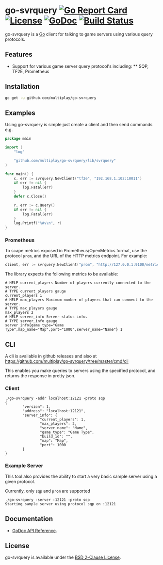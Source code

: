 # go-svrquery [![Go Report Card](https://goreportcard.com/badge/github.com/multiplay/go-svrquery)](https://goreportcard.com/report/github.com/multiplay/go-svrquery) [![License](https://img.shields.io/badge/license-BSD-blue.svg)](https://github.com/multiplay/go-svrquery/blob/master/LICENSE) [![GoDoc](https://godoc.org/github.com/multiplay/go-svrquery?status.svg)](https://godoc.org/github.com/multiplay/go-svrquery) [![Build Status](https://travis-ci.org/multiplay/go-svrquery.svg?branch=master)](https://travis-ci.org/multiplay/go-svrquery)

go-svrquery is a [Go](http://golang.org/) client for talking to game servers using various query protocols.

Features
--------
* Support for various game server query protocol's including:
** SQP, TF2E, Prometheus

Installation
------------
```sh
go get -u github.com/multiplay/go-svrquery
```

Examples
--------

Using go-svrquery is simple just create a client and then send commands e.g.
```go
package main

import (
	"log"

	"github.com/multiplay/go-svrquery/lib/svrquery"
)

func main() {
	c, err := svrquery.NewClient("tf2e", "192.168.1.102:10011")
	if err != nil {
		log.Fatal(err)
	}
	defer c.Close()

	r, err := c.Query()
	if err != nil {
		log.Fatal(err)
	}
	log.Printf("%#v\n", r)
}
```

### Prometheus

To scape metrics exposed in Prometheus/OpenMetrics format, use the protocol `prom`, and the URL of the HTTP metrics 
endpoint. For example:

```go
client, err := svrquery.NewClient("prom", "http://127.0.0.1:9100/metrics")
```

The library expects the following metrics to be available:

```text
# HELP current_players Number of players currently connected to the server.
# TYPE current_players gauge
current_players 1
# HELP max_players Maximum number of players that can connect to the server.
# TYPE max_players gauge
max_players 2
# HELP server_info Server status info.
# TYPE server_info gauge
server_info{game_type="Game Type",map_name="Map",port="1000",server_name="Name"} 1
```

CLI
-------------
A cli is available in github releases and also at https://github.com/multiplay/go-svrquery/tree/master/cmd/cli

This enables you make queries to servers using the specified protocol, and returns the response in pretty json.

### Client

```
./go-svrquery -addr localhost:12121 -proto sqp
{
        "version": 1,
        "address": "localhost:12121",
        "server_info": {
                "current_players": 1,
                "max_players": 2,
                "server_name": "Name",
                "game_type": "Game Type",
                "build_id": "",
                "map": "Map",
                "port": 1000
        }
}
```

### Example Server

This tool also provides the ability to start a very basic sample server using a given protocol.

Currently, only `sqp` and `prom` are supported

```
./go-svrquery -server :12121 -proto sqp
Starting sample server using protocol sqp on :12121
```

Documentation
-------------
- [GoDoc API Reference](http://godoc.org/github.com/multiplay/go-svrquery).

License
-------
go-svrquery is available under the [BSD 2-Clause License](https://opensource.org/licenses/BSD-2-Clause).
```
